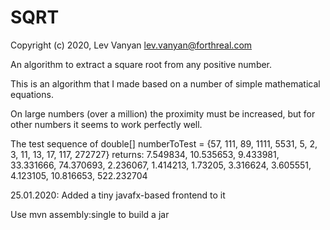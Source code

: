 # SQRT
Copyright (c) 2020, Lev Vanyan lev.vanyan@forthreal.com

An algorithm to extract a square root from any positive number.

This is an algorithm that I made based on a number of simple mathematical equations.

On large numbers (over a million) the proximity must be increased, but for other numbers it seems
to work perfectly well.

The test sequence of double[] numberToTest = {57, 111, 89, 1111, 5531, 5, 2, 3, 11, 13, 17, 117, 272727}
returns: 7.549834, 10.535653, 9.433981, 33.331666, 74.370693, 2.236067, 1.414213, 1.73205, 3.316624, 3.605551, 4.123105, 10.816653,
 522.232704

25.01.2020: Added a tiny javafx-based frontend to it

Use mvn assembly:single to build a jar

